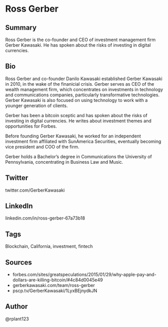 # Ross Gerber

## Summary
Ross Gerber is the co-founder and CEO of investment management firm Gerber Kawasaki. He has spoken about the risks of investing in digital currencies.

## Bio
Ross Gerber and co-founder Danilo Kawasaki established Gerber Kawasaki in 2010, in the wake of the finanicial crisis. Gerber serves as CEO of the wealth management firm, which concentrates on investments in technology and communications companies, particularly transformative technologies. Gerber Kawasaki is also focused on using technology to work with a younger generation of clients.

Gerber has been a bitcoin sceptic and has spoken about the risks of investing in digital currencies. He writes about investment themes and opportunities for Forbes.

Before founding Gerber Kawasaki, he worked for an independent investment firm affiliated with SunAmerica Securities, eventually becoming vice president and COO of the firm.

Gerber holds a Bachelor’s degree in Communications the University of Pennsylvania, concentrating in Business Law and Music. 

## Twitter
twitter.com/GerberKawasaki

## LinkedIn
linkedin.com/in/ross-gerber-67a73b18

## Tags
Blockchain, California, investment, fintech

## Sources
- forbes.com/sites/greatspeculations/2015/01/29/why-apple-pay-and-dollars-are-killing-bitcoin/#4c84d0045e49
- gerberkawasaki.com/team/ross-gerber
- pscp.tv/GerberKawasaki/1LyxBEjnydkJN

## Author
@rplant123
